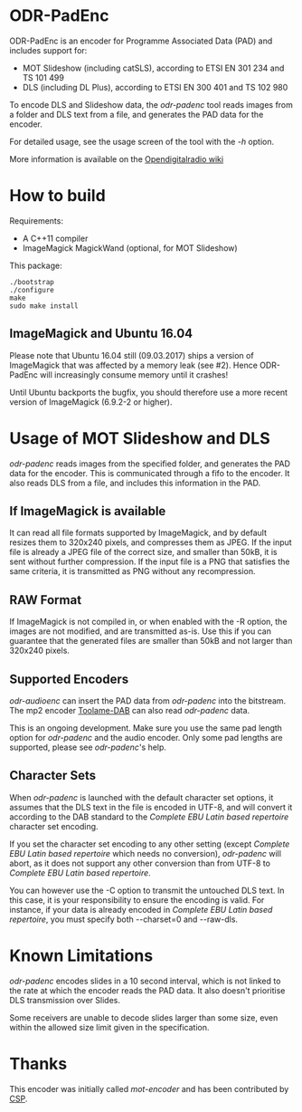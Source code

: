 ODR-PadEnc
==========

ODR-PadEnc is an encoder for Programme Associated Data (PAD) and includes
support for:

* MOT Slideshow (including catSLS), according to ETSI EN 301 234 and TS 101 499
* DLS (including DL Plus), according to ETSI EN 300 401 and TS 102 980

To encode DLS and Slideshow data, the *odr-padenc* tool reads images
from a folder and DLS text from a file, and generates the PAD data
for the encoder.

For detailed usage, see the usage screen of the tool with the *-h* option.

More information is available on the
[Opendigitalradio wiki](http://wiki.opendigitalradio.org/ODR-PadEnc)

How to build
=============

Requirements:

* A C++11 compiler
* ImageMagick MagickWand (optional, for MOT Slideshow)

This package:

    ./bootstrap
    ./configure
    make
    sudo make install

ImageMagick and Ubuntu 16.04
----------------------------
Please note that Ubuntu 16.04 still (09.03.2017) ships a version of ImageMagick
that was affected by a memory leak (see #2). Hence ODR-PadEnc will increasingly
consume memory until it crashes!

Until Ubuntu backports the bugfix, you should therefore use a more recent
version of ImageMagick (6.9.2-2 or higher). 

Usage of MOT Slideshow and DLS
==============================

*odr-padenc* reads images from the specified folder, and generates the PAD
data for the encoder. This is communicated through a fifo to the encoder. It
also reads DLS from a file, and includes this information in the PAD.

If ImageMagick is available
---------------------------
It can read all file formats supported by ImageMagick, and by default resizes
them to 320x240 pixels, and compresses them as JPEG. If the input file is already
a JPEG file of the correct size, and smaller than 50kB, it is sent without further
compression. If the input file is a PNG that satisfies the same criteria, it is
transmitted as PNG without any recompression.

RAW Format
----------
If ImageMagick is not compiled in, or when enabled with the -R option, the images
are not modified, and are transmitted as-is. Use this if you can guarantee that
the generated files are smaller than 50kB and not larger than 320x240 pixels.

Supported Encoders
------------------
*odr-audioenc* can insert the PAD data from *odr-padenc* into the bitstream.
The mp2 encoder [Toolame-DAB](https://github.com/Opendigitalradio/toolame-dab)
can also read *odr-padenc* data.

This is an ongoing development. Make sure you use the same pad length option
for *odr-padenc* and the audio encoder. Only some pad lengths are supported,
please see *odr-padenc*'s help.

Character Sets
--------------
When *odr-padenc* is launched with the default character set options, it assumes
that the DLS text in the file is encoded in UTF-8, and will convert it according to
the DAB standard to the *Complete EBU Latin based repertoire* character set encoding.

If you set the character set encoding to any other setting (except
*Complete EBU Latin based repertoire* which needs no conversion),
*odr-padenc* will abort, as it does not support any other conversion than from
UTF-8 to *Complete EBU Latin based repertoire*.

You can however use the -C option to transmit the untouched DLS text. In this
case, it is your responsibility to ensure the encoding is valid.  For instance,
if your data is already encoded in *Complete EBU Latin based repertoire*, you
must specify both --charset=0 and --raw-dls.

Known Limitations
=================
*odr-padenc* encodes slides in a 10 second interval, which is not linked
to the rate at which the encoder reads the PAD data. It also doesn't prioritise
DLS transmission over Slides.

Some receivers are unable to decode slides larger than some size, even within the allowed
size limit given in the specification.

Thanks
======

This encoder was initially called *mot-encoder* and has been contributed by
[CSP](http://rd.csp.it).
